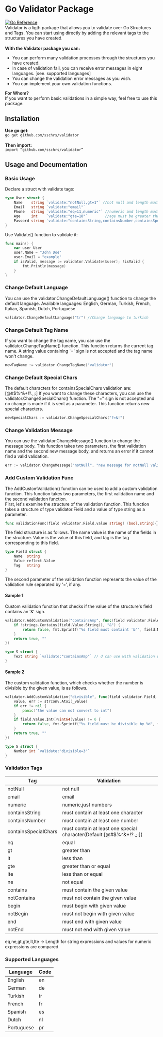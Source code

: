 # Go Validator Package
[![Go Reference](https://pkg.go.dev/badge/github.com/sschrs/validator.svg)](https://pkg.go.dev/github.com/sschrs/validator)<br>
Validator is a ligth package that allows you to validate over Go Structures and Tags. You can start using directly by adding the relevant tags to the structures you have created.<br><br>
**With the Validator package you can:**<br>
- You can perform many validation processes through the structures you have created.
- In case of validation fail, you can receive error messages in eight languages. [see. supported languages]
- You can change the validation error messages as you wish.
- You can implement your own validation functions.

**For Whom?**<br>
If you want to perform basic validations in a simple way, feel free to use this package.

## Installation
**Use go get:**<br>
`go get github.com/sschrs/validator`<br><br>
**Then import:**<br>
`import “github.com/sschrs/validator”`

## Usage and Documentation
### Basic Usage
Declare a struct with validate tags:<br>
```go
type User struct {
	Name    string `validate:"notNull,gt=1"` //not null and length must be greater than 1
	Email   string `validate:"email"`
	Phone   string `validate:"eq=11,numeric"` //numeric and length must be equal to 11
	Age     int    `validate:"gte=18"`        //age must be greater than or equal to 18
	Passord string `validate:"containsString,containsNumber,containsSpecialChars"`
}
```
Use Validate() function to validate it:
```go
func main() {
	var user User
	user.Name = "John Doe"
	user.Email = "example"
	if isValid, message := validator.Validate(&user); !isValid {
		fmt.Println(message)
	}
}
```

### Change Default Language
You can use the validator.ChangeDefaultLanguage() function to change the default language. Available languages: English, German, Turkish, French, Italian, Spanish, Dutch, Portuguese
```go
validator.ChangeDefaultLanguage("tr") //Change language to turkish
```
### Change Default Tag Name
If you want to change the tag name, you can use the validator.ChangeTagName() function. This function returns the current tag name. A string value containing '=' sign is not accepted and the tag name won't change.
```go
newTagName := validator.ChangeTagName("validator")
```
### Change Default Special Chars
The default characters for containsSpecialChars validation are: [@#$%^&+!?.,;:] If you want to change these characters, you can use the validator.ChangeSpecialChars() function. The "=" sign is not accepted and no change is made if it is sent as a parameter. This function returns new special characters.
```go
newSpecialChars := validator.ChangeSpecialChars("?=&!")
```

### Change Validation Message
You can use the validator.ChangeMessage() function to change the message body. This function takes two parameters, the first validation name and the second new message body, and returns an error if it cannot find a valid validation.
```go
err := validator.ChangeMessage("notNull", "new message for notNull validation")
```

### Add Custom Validation Func
The AddCustomValidation() function can be used to add a custom validation function. This function takes two parameters, the first validation name and the second validation function.<br>
First, let's examine the structure of the validation function. This function takes a structure of type validator.Field and a value of type string as a parameter.
```go
func validationFunc(field validator.Field,value string) (bool,string){}
```
The field structure is as follows. The name value is the name of the fields in the structure. Value is the value of this field, and tag is the tag corresponding to this field.
```go
type Field struct {
	Name  string
	Value reflect.Value
	Tag   string
}
```
The second parameter of the validation function represents the value of the validation rule separated by '=', if any.
#### Sample 1
Custom validation function that checks if the value of the structure's field contains an '&' sign.
```go
validator.AddCustomValidation("containsAmp", func(field validator.Field, value string) (bool, string) {
	if !strings.Contains(field.Value.String(), "&") {
		return false, fmt.Sprintf("%s field must containt '&'", field.Name)
	}
	return true, ""
})

type S struct {
	Text string `validate:"containsAmp"` // U can use with validation name in the tags
}
```

#### Sample 2
The custom validation function, which checks whether the number is divisible by the given value, is as follows.
```go
validator.AddCustomValidation("divisible", func(field validator.Field, _value string) (bool, string) {
	value, err := strconv.Atoi(_value)
	if err != nil {
		panic("the value can not convert to int")
	}
	if field.Value.Int()%int64(value) != 0 {
		return false, fmt.Sprintf("%s field must be divisible by %d", field.Name, value)
	}
	return true, ""
})

type S struct {
	Number int `validate:"divisible=3"`
}
```
### Validation Tags
|Tag|Validation|
|---|---|
|notNull|not null|
|email|email|
|numeric|numeric,just numbers|
|containsString|must contain at least one character|
|containsNumber|must contain at least one number|
|containsSpecialChars|must contain at least one special character(Default:[@#$%^&+!?.,;:])|
|eq|equal|
|gt|greater than|
|lt|less than|
|gte|greater than or equal|
|lte|less than or equal|
|ne|not equal|
|contains|must contain the given value|
|notContains|must not contain the given value|
|begin|must begin with given value|
|notBegin|must not begin with given value|
|end|must end with given value|
|notEnd|must not end with given value|

eq,ne,gt,gte,lt,lte -> Length for string expressions and values for numeric expressions are compared.

### Supported Languages
|Language|Code|
|--------|----|
|English|en|
|German|de|
|Turkish|tr|
|French|fr|
|Spanish|es|
|Dutch|nl|
|Portuguese|pr|
